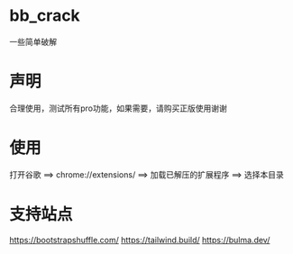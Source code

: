 # bb_crack
一些简单破解

# 声明
合理使用，测试所有pro功能，如果需要，请购买正版使用谢谢

# 使用

打开谷歌 ==> chrome://extensions/ ==> 加载已解压的扩展程序 ==> 选择本目录

# 支持站点
https://bootstrapshuffle.com/
https://tailwind.build/
https://bulma.dev/

